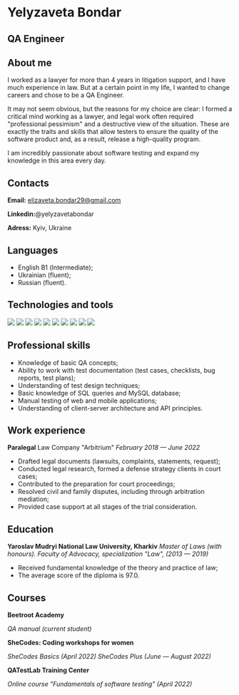# Yelyzaveta Bondar
## QA Engineer

## About me

I worked as a lawyer for more than 4 years in litigation support, and I have much experience in law. But at a certain point in my life, I wanted to change careers and chose to be a QA Engineer.

It may not seem obvious, but the reasons for my choice are clear: I formed a critical mind working as a lawyer, and legal work often required "professional pessimism" and a destructive view of the situation. These are exactly the traits and skills that allow testers to ensure the quality of the software product and, as a result, release a high-quality program.

I am incredibly passionate about software testing and expand my knowledge in this area every day.

## Contacts

**Email:** elizaveta.bondar29@gmail.com

**Linkedin:**@yelyzavetabondar

**Adress:** Kyiv, Ukraine

## Languages ## 
- English В1 (Intermediate);
- Ukrainian (fluent);
- Russian (fluent).

## Technologies and tools
![](https://img.shields.io/badge/-HTML/CSS-FEDBE5?style=for-the-badge&logo=HTML5&logoColor=111)
[![](https://img.shields.io/badge/-JavaScript-FEDBE5?style=for-the-badge&logo=JavaScript&logoColor=111)](https://github.com/elizaveta-bondar/my-portfolio-JavaScript-projects)
![](https://img.shields.io/badge/-SQL-FEDBE5?style=for-the-badge&logo=mysql&logoColor=111)
[![](https://img.shields.io/badge/-GitHub-FEDBE5?style=for-the-badge&logo=github&logoColor=111)](https://github.com/elizaveta-bondar?tab=repositories)
![](https://img.shields.io/badge/-Postman-FEDBE5?style=for-the-badge&logo=postman&logoColor=111)
![](https://img.shields.io/badge/-SoapUI-FEDBE5?style=for-the-badge)
![](https://img.shields.io/badge/-Mantis-FEDBE5?style=for-the-badge)
[![](https://img.shields.io/badge/-Jira-FEDBE5?style=for-the-badge&logo=jira&logoColor=111)](https://university.atlassian.com/student/award/YaJp8F3AQ8bgMVRAVwZ9R55J)
![](https://img.shields.io/badge/-TestRail-FEDBE5?style=for-the-badge&logo=TestRail&logoColor=111)
![](https://img.shields.io/badge/-TestLink-FEDBE5?style=for-the-badge&logo=TestRail&logoColor=111)

## Professional skills
- Knowledge of basic QA concepts;
- Ability to work with test documentation (test cases, checklists, bug reports, test plans);
- Understanding of test design techniques;
- Basic knowledge of SQL queries and MySQL database;
- Manual testing of web and mobile applications;
- Understanding of client-server architecture and API principles.

## Work experience
**Paralegal**
Law Company "Arbitrium"
_February 2018 — June 2022_

- Drafted legal documents (lawsuits, complaints, statements, request);
- Conducted legal research, formed a defense strategy clients in court cases;
- Contributed to the preparation for court proceedings;
- Resolved civil and family disputes, including through arbitration mediation;
- Provided case support at all stages of the trial consideration.

## Education ##

**Yaroslav Mudryi National Law University, Kharkiv**
_Master of Laws (with honours)._
_Faculty of Advocacy, specialization "Law", (2013 — 2019)_
- Received fundamental knowledge of the theory and practice of law;
- The average score of the diploma is 97.0.

## Courses ##

**Beetroot Academy**

_QA manual (current student)_

**SheCodes: Coding workshops for women**

_SheCodes Basics (April 2022)_
_SheCodes Plus (June — August 2022)_

**QATestLab Training Center**

_Online course "Fundamentals of software testing" (April 2022)_


